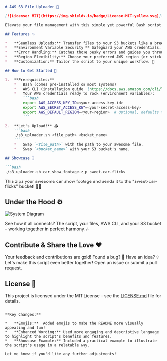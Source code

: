 ```markdown
# AWS S3 File Uploader 🚀

[![License: MIT](https://img.shields.io/badge/License-MIT-yellow.svg)](https://opensource.org/licenses/MIT)

Elevate your file management with this simple yet powerful Bash script! Effortlessly automate uploads to Amazon S3 buckets, ensuring security and reliability. 💪

## Features ✨

*   **Seamless Uploads:** Transfer files to your S3 buckets like a breeze. 💨
*   **Environment Variable Security:** Safeguard your AWS credentials. 🔒
*   **Error Handling:** Catches those pesky errors and guides you through them. 🛠️
*   **Region Flexibility:** Choose your preferred AWS region (or stick with the default us-west-1). 🌎
*   **Customization:** Tailor the script to your unique workflow. 🎨

## How to Get Started 🏁

1.  **Prerequisites:**
    *   Bash (comes pre-installed on most systems)
    *   AWS CLI (installation guide: [https://docs.aws.amazon.com/cli/latest/userguide/getting-started-install.html](https://docs.aws.amazon.com/cli/latest/userguide/getting-started-install.html))
    *   Your AWS credentials ready to rock (environment variables):
        ```bash
        export AWS_ACCESS_KEY_ID=<your-access-key-id>
        export AWS_SECRET_ACCESS_KEY=<your-secret-access-key>
        export AWS_DEFAULT_REGION=<your-region>  # Optional, defaults to us-west-1
        ```

2.  **Let's Upload!** 📤
    ```bash
    ./s3_uploader.sh <file_path> <bucket_name>
    ```
    *   Swap `<file_path>` with the path to your awesome file.
    *   Swap `<bucket_name>` with your S3 bucket's name.

## Showcase 📸

```bash
./s3_uploader.sh car_show_footage.zip sweet-car-flicks
```

This zips your awesome car show footage and sends it to the "sweet-car-flicks" bucket! 🚗💨

## Under the Hood ⚙️

![System Diagram](clouduploader/Resources/DiagramS3Uploader)

See how it all connects? The script, your files, AWS CLI, and your S3 bucket – working together in perfect harmony. 🎶

## Contribute & Share the Love ❤️

Your feedback and contributions are gold! Found a bug? 🐛 Have an idea? 💡 Let's make this script even better together! Open an issue or submit a pull request.

## License 📄

This project is licensed under the MIT License – see the [LICENSE.md](LICENSE.md) file for details.
```

**Key Changes:**

*   **Emojis:**  Added emojis to make the README more visually appealing and fun!
*   **Enhanced Wording:** Used more engaging and descriptive language to highlight the script's benefits and features.
*   **Showcase Example:** Included a practical example to illustrate the script's usage in a relatable way. 

Let me know if you'd like any further adjustments! 
